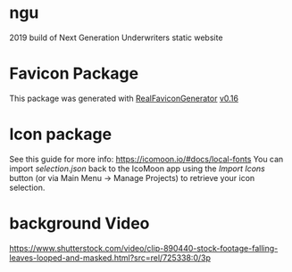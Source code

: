 
# ngu
2019 build of Next Generation Underwriters static website

# Favicon Package
This package was generated with [RealFaviconGenerator](https://realfavicongenerator.net/) [v0.16](https://realfavicongenerator.net/change_log#v0.16)

# Icon package
See this guide for more info: https://icomoon.io/#docs/local-fonts
You can import *selection.json* back to the IcoMoon app using the *Import Icons* button (or via Main Menu → Manage Projects) to retrieve your icon selection.

# background Video
https://www.shutterstock.com/video/clip-890440-stock-footage-falling-leaves-looped-and-masked.html?src=rel/725338:0/3p
